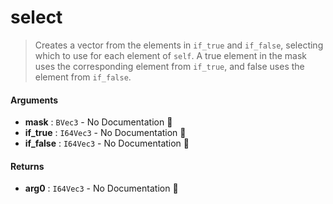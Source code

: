 # select

>  Creates a vector from the elements in `if_true` and `if_false`, selecting which to use
>  for each element of `self`.
>  A true element in the mask uses the corresponding element from `if_true`, and false
>  uses the element from `if_false`.

#### Arguments

- **mask** : `BVec3` \- No Documentation 🚧
- **if\_true** : `I64Vec3` \- No Documentation 🚧
- **if\_false** : `I64Vec3` \- No Documentation 🚧

#### Returns

- **arg0** : `I64Vec3` \- No Documentation 🚧